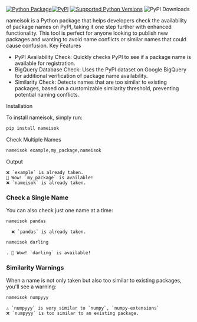 [![Python Package](https://github.com/SermetPekin/nameisok/actions/workflows/python-package.yml/badge.svg?2)](https://github.com/SermetPekin/nameisok/actions/workflows/python-package.yml)[![PyPI](https://img.shields.io/pypi/v/nameisok)](https://img.shields.io/pypi/v/nameisok) [![Supported Python Versions](https://img.shields.io/pypi/pyversions/nameisok)](https://pypi.org/project/nameisok/?2) ![PyPI Downloads](https://static.pepy.tech/badge/nameisok/?2)

nameisok is a Python package that helps developers check the availability of package names on PyPI, taking it one step further with enhanced functionality. This tool is perfect for anyone looking to publish new packages and wanting to avoid name conflicts or similar names that could cause confusion.
Key Features

- PyPI Availability Check: Quickly checks PyPI to see if a package name is available for registration.
- BigQuery Database Check: Uses the PyPI dataset on Google BigQuery for additional verification of package name availability.
- Similarity Check: Detects names that are too similar to existing packages, based on a customizable similarity threshold, preventing potential naming conflicts.

Installation

To install nameisok, simply run:


```bash
pip install nameisok
```

Check Multiple Names
```bash
nameisok example,my_package,nameisok


```
Output 

```plaintext
❌ `example` is already taken.
🎉 Wow! `my_package` is available!
❌ `nameisok` is already taken.

```

### Check a Single Name

You can also check just one name at a time:

```bash
nameisok pandas 
```

```plaintext
  ❌ `pandas` is already taken.

```

```bash
nameisok darling 
```
```plaintext
. 🎉 Wow! `darling` is available!
```

### Similarity Warnings

When a name is not only taken but also too similar to existing packages, you'll see a warning:

```bash
nameisok numpyyy
```


```plaintext
⚠️ `numpyyy` is very similar to `numpy`, `numpy-extensions`
❌ `numpyyy` is too similar to an existing package.
```
